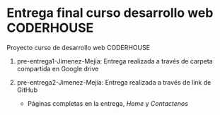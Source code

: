 # Entrega final curso desarrollo web CODERHOUSE

Proyecto curso de desarrollo web CODERHOUSE  
1. pre-entrega1-Jimenez-Mejia: Entrega realizada a través de carpeta compartida en Google drive

2. pre-entrega2-Jimenez-Mejia: Entrega realizada a través de link de GitHub
    * Páginas completas en la entrega, *Home* y *Contactenos*
    

